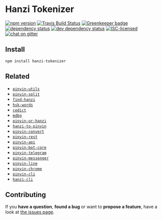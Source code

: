 # Hanzi Tokenizer

[![npm version](https://img.shields.io/npm/v/hanzi-tokenizer.svg)](https://www.npmjs.com/package/hanzi-tokenizer)
[![Travis Build Status](https://travis-ci.org/pepebecker/hanzi-tokenizer.svg)](https://travis-ci.org/pepebecker/hanzi-tokenizer)
[![Greenkeeper badge](https://badges.greenkeeper.io/pepebecker/hanzi-tokenizer.svg)](https://greenkeeper.io/)
[![dependency status](https://img.shields.io/david/pepebecker/hanzi-tokenizer.svg)](https://david-dm.org/pepebecker/hanzi-tokenizer)
[![dev dependency status](https://img.shields.io/david/dev/pepebecker/hanzi-tokenizer.svg)](https://david-dm.org/pepebecker/hanzi-tokenizer#info=devDependencies)
[![ISC-licensed](https://img.shields.io/github/license/pepebecker/hanzi-tokenizer.svg)](https://choosealicense.com/licenses/isc/)
[![chat on gitter](https://badges.gitter.im/pepebecker.svg)](https://gitter.im/pepebecker)

## Install

```shell
npm install hanzi-tokenizer
```

## Related

- [`pinyin-utils`](https://github.com/pepebecker/pinyin-utils)
- [`pinyin-split`](https://github.com/pepebecker/pinyin-split)
- [`find-hanzi`](https://github.com/pepebecker/find-hanzi)
- [`hsk-words`](https://github.com/pepebecker/hsk-words)
- [`cedict`](https://github.com/pepebecker/cedict)
- [`mdbg`](https://github.com/pepebecker/mdbg)
- [`pinyin-or-hanzi`](https://github.com/pepebecker/pinyin-or-hanzi)
- [`hanzi-to-pinyin`](https://github.com/pepebecker/hanzi-to-pinyin)
- [`pinyin-convert`](https://github.com/pepebecker/pinyin-convert)
- [`pinyin-rest`](https://github.com/pepebecker/pinyin-rest)
- [`pinyin-api`](https://github.com/pepebecker/pinyin-api)
- [`pinyin-bot-core`](https://github.com/pepebecker/pinyin-bot-core)
- [`pinyin-telegram`](https://github.com/pepebecker/pinyin-telegram)
- [`pinyin-messenger`](https://github.com/pepebecker/pinyin-messenger)
- [`pinyin-line`](https://github.com/pepebecker/pinyin-line)
- [`pinyin-chrome`](https://github.com/pepebecker/pinyin-chrome)
- [`pinyin-cli`](https://github.com/pepebecker/pinyin-cli)
- [`hanzi-cli`](https://github.com/pepebecker/hanzi-cli)

## Contributing

If you **have a question**, **found a bug** or want to **propose a feature**, have a look at [the issues page](https://github.com/pepebecker/hanzi-tokenizer/issues).
